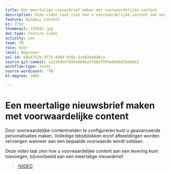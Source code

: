 ```yaml
---
title: Een meertalige nieuwsbrief maken met voorwaardelijke content
description: Deze video laat zien hoe u voorwaardelijke content aan een levering kunt toevoegen, bijvoorbeeld aan een meertalige nieuwsbrief.
feature: Dynamic Content
kt: 7792
thumbnail: 335682.jpg
doc-type: feature video
activity: use
team: TM
role: User
level: Beginner
exl-id: 68e4752b-3f75-499d-956b-4c6439a0d6ca
source-git-commit: ca13bdbd7d95e6646aff88af595e866bd3666bb2
workflow-type: tm+mt
source-wordcount: '70'
ht-degree: 100%

---
```


# Een meertalige nieuwsbrief maken met voorwaardelijke content

Door voorwaardelijke-contentvelden te configureren kunt u geavanceerde personalisaties maken. Volledige tekstblokken en/of afbeeldingen worden vervangen wanneer aan een bepaalde voorwaarde wordt voldaan.

Deze video laat zien hoe u voorwaardelijke content aan een levering kunt toevoegen, bijvoorbeeld aan een meertalige nieuwsbrief.

>[!VIDEO](https://video.tv.adobe.com/v/335682?quality=12)
